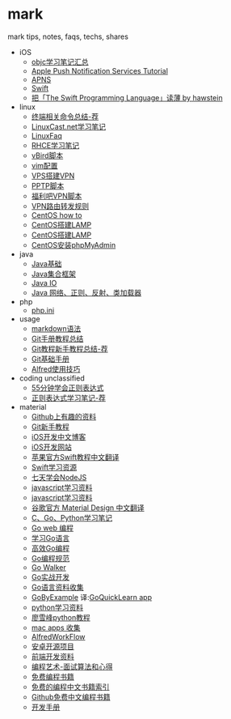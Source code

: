 # mark

mark tips, notes, faqs, techs, shares

- iOS
	- [objc学习笔记汇总](./ios/Objc.md)
	- [Apple Push Notification Services Tutorial](./ios/APNS.md)
	- [APNS](./ios/APNS-1.md)
	- [Swift](./ios/Swift.md)
	- [把「The Swift Programming Language」读薄 by hawstein](./ios/ReadSwiftThin.md)
- linux
	- [终端相关命令总结-荐](./linux/TerminalCommand.md)
	- [LinuxCast.net学习笔记](./linux/LinuxCast.net/)
	- [LinuxFaq](./linux/LinuxFaq)
	- [RHCE学习笔记](./linux/RHCE)
	- [vBird脚本](./linux/vBirdScript)
	- [vim配置](./linux/vim)
	- [VPS搭建VPN](./linux/VPS搭建VPN.md)
	- [PPTP脚本](./linux/ShellScript/pptpd6.sh)
	- [福利吧VPN脚本](./linux/ShellScript/fulibafq.sh)
	- [VPN路由转发规则](./linux/chnroutes.md)
	- [CentOS how to](http://www.krizna.com/centos/)
	- [CentOS搭建LAMP](./linux/InstallLampOnCentOS.md)
	- [CentOS搭建LAMP](./linux/InstallLampOnCentOS6.md)
	- [CentOS安装phpMyAdmin](./linux/InstallPhpMyAdminOnCentOS6.md)
- java
	- [Java基础](./java/JavaBasicSegment.md)
	- [Java集合框架](./java/JavaCollectionsFramework.md)
	- [Java IO](./java/JavaIOmd)
	- [Java 网络、正则、反射、类加载器](./java/JavaNet-RegularExpression-Reflector-ClassLoader.md)
- php
	- [php.ini](./php/php.ini)
- usage
	- [markdown语法](./usage/MarkdownSyntax.md)
	- [Git手册教程总结](./usage/GitReferenceSummary.md)
	- [Git教程新手教程总结-荐](./usage/GitTutorialSummary.md)
	- [Git基础手册](./usage/GitBasicManual.md)
	- [Alfred使用技巧](./usage/Alfred使用技巧.md)
- coding unclassified
	- [55分钟学会正则表达式](./coding/RegularExpression.md)
	- [正则表达式学习笔记-荐](./coding/RegularExpressionNote.md)
- material
	- [Github上有趣的资料](./material/FunnyStuffOnGitHub.md)
	- [Git新手教程](http://lvwzhen.github.io/Git-Tutorial/)
	- [iOS开发中文博客](./material/iOSBlogCN.md)
	- [iOS开发网站](./material/iOSDevelopmentSites.md)
	- [苹果官方Swift教程中文翻译](http://numbbbbb.gitbooks.io/-the-swift-programming-language-/)
	- [Swift学习资源](https://github.com/Lax/iOS-Swift-Demos)
	- [七天学会NodeJS](http://nqdeng.github.io/7-days-nodejs/)
	- [javascript学习资料](./material/5-javascript学习资料.md)
	- [javascript学习资料](https://github.com/flyhigher139/repo_starred/blob/master/javascript.md)
	- [谷歌官方 Material Design 中文翻译](https://github.com/1sters/material_design_zh)
	- [C、Go、Python学习笔记](https://github.com/qyuhen/book)
	- [Go web 编程](https://github.com/astaxie/build-web-application-with-golang/blob/master/ebook/preface.md)
	- [学习Go语言](https://github.com/Unknwon/the-way-to-go_ZH_CN/blob/master/eBook/directory.md)
	- [高效Go编程](http://blog.chingli.com/2014/04/effective-go/)
	- [Go编程规范](http://ilovers.sinaapp.com/doc/golang-specification.html)
	- [Go Walker](https://gowalker.org/)
	- [Go实战开发](https://github.com/astaxie/Go-in-Action/blob/master/ebook/zh/preface.md)
	- [Go语言资料收集](https://github.com/wonderfo/wonderfogo/wiki)
	- [GoByExample](https://gobyexample.com/) 译:[GoQuickLearn app](https://github.com/jemygraw/GoQuickLearn-iOS)
	- [python学习资料](https://github.com/flyhigher139/repo_starred/blob/master/python.md)
	- [廖雪峰python教程](http://www.liaoxuefeng.com/wiki/001374738125095c955c1e6d8bb493182103fac9270762a000)
	- [mac apps 收集](https://github.com/hzlzh/Best-App#ForkLift)
	- [AlfredWorkFlow](http://www.alfredworkflow.com/)
	- [安卓开源项目](https://github.com/Trinea/android-open-project)
	- [前端开发资料](https://github.com/JacksonTian/fks)
	- [编程艺术-面试算法和心得](https://github.com/julycoding/The-Art-Of-Programming-By-July/blob/master/ebook/zh/Readme.md)
	- [免费编程书籍](https://github.com/vhf/free-programming-books/blob/master/free-programming-books-zh.md)
	- [免费的编程中文书籍索引](https://github.com/justjavac/free-programming-books-zh_CN)
	- [Github免费中文编程书籍](https://github.com/vhf/free-programming-books/blob/master/free-programming-books-zh.md)
	- [开发手册](http://devdocs.io/)
